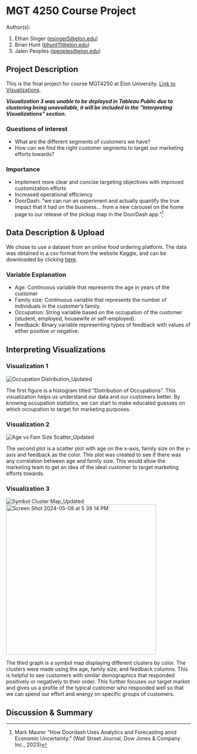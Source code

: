 # MGT 4250 Course Project
Author(s): 
1. Ethan Singer (esinger5@elon.edu)
2. Brian Hunt (bhunt11@elon.edu)
3. Jalen Peoples (jpeoples@elon.edu)

## Project Description
This is the final project for course MGT4250 at Elon University. [Link to Visualizations](https://public.tableau.com/views/MGT4250_Final/Sheet1?:language=en-US&:sid=&:display_count=n&:origin=viz_share_link).

***Visualization 3 was unable to be deployed in Tableau Public due to clustering being unavailable, it will be included in the "Interpreting Visualizations" section.***
### Questions of interest
- What are the different segments of customers we have?
- How can we find the right customer segments to target our marketing efforts towards?
  
### Importance
- Implement more clear and concise targeting objectives with improved customization efforts
- Increased operational efficiency
- DoorDash: “we can run an experiment and actually quantify the true impact that it had on the business… from a new
carousel on the home page to our release of the pickup map in the DoorDash app.”[^1]

## Data Description & Upload
We chose to use a dataset from an online food ordering platform. The data was
obtained in a csv format from the website Kaggle, and can be downloaded by clicking [here](https://www.kaggle.com/datasets/sudarshan24byte/online-food-dataset).

### Variable Explanation
- Age: Continuous variable that represents the age in years of the customer
- Family size: Continuous variable that represents the number of individuals in the customer’s family. 
- Occupation: String variable based on the occupation of the customer (student, employed, housewife or self-employed).
- Feedback: Binary variable representing types of feedback with values of either positive or negative.

## Interpreting Visualizations

### Visualization 1
![Occupation Distribution_Updated](https://github.com/singere20/mgt4250spring2024/assets/55157734/ae7d4f28-a01e-439f-b0fb-56ac97421797)

The first figure is a histogram titled “Distribution of Occupations”. This visualization
helps us understand our data and our customers better. By knowing occupation statistics,
we can start to make educated guesses on which occupation to target for marketing
purposes.

### Visualization 2
![Age vs  Fam Size Scatter_Updated](https://github.com/singere20/mgt4250spring2024/assets/55157734/88b527f6-aa35-4c6a-875b-4748ccc9e001)

The second plot is a scatter plot with age on the x-axis, family size on the y-axis and
feedback as the color. This plot was created to see if there was any correlation between
age and family size. This would allow the marketing team to get an idea of the ideal
customer to target marketing efforts towards.

### Visualization 3
![Symbol Cluster Map_Updated](https://github.com/singere20/mgt4250spring2024/assets/55157734/2152be34-6de4-4cef-8941-b1af3b0966b1)
<img width="409" alt="Screen Shot 2024-05-08 at 5 39 14 PM" src="https://github.com/singere20/mgt4250spring2024/assets/55157734/3ddebbbe-4d5c-48e5-826e-589acc4f8366">

The third graph is a symbol map displaying different clusters by color. The clusters
were made using the age, family size, and feedback columns. This is helpful to see
customers with similar demographics that responded positively or negatively to their order.
This further focuses our target market and gives us a profile of the typical customer who
responded well so that we can spend our effort and energy on specific groups of
customers.

## Discussion & Summary





[^1]:Mark Maurer “How Doordash Uses Analytics and Forecasting amid Economic Uncertainty.” (Wall Street
Journal, Dow Jones & Company Inc., 2023)
